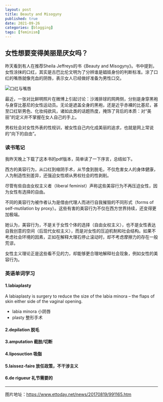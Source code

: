 ```yaml
---
layout: post
title: Beauty and Misogyny
published: true
date: 2021-09-26
categories: [blogging]
tags: [feminism]
---
```


## 女性想要变得美丽是厌女吗？

昨天看到有人在推荐Sheila Jeffreys的书《Beauty and Misogyny》。书中提到，女性涂抹的口红，其实是古巴比伦文明为了分辨谁是娼妓身份的判断标准。涂了口红的嘴唇就像充血的阴唇，表示女人已经做好准备为男性口交。

![口红与嘴唇](https://cdn2.ettoday.net/images/2734/e2734255.jpg)

最近，一张对比鲜明照片在微博上引起讨论：沙滩排球的网两侧，分别是身穿黑袍与身穿比基尼的女性运动员。无论是遮盖全身的黑袍，还是近乎赤裸的比基尼，甚至口红斩男色、化妆纯欲风，诸如此类的话题热度，掩饰了背后的本质：对“美丽”的定义并不掌握在女人自己的手上。

男权社会对女性外表的性规训，被女性自己内化成美丽的追求，也就是网上常说的“向下的自由”。

### 读书笔记

我昨天晚上下载了这本书的pdf版本，简单读了一下序言，总结如下。

西方的美容行为，从口红到缩阴手术，从节食到脱毛，不仅危害女人的身体健康，人为制造性别差异，还强迫女性顺从男权社会的性剥削。

尽管有些自由女权主义者（liberal feminist）声称这些美容行为不再压迫女性，因为女性有选择的自由。

不同的美容行为被作者认为是借由代理人而进行自我摧毁的不同形式（forms of self-mutilation by proxy）。这些有害的美容行为不仅在西方世界持续，还变得更加极端。

她认为，美容行为，不是关于女性个体的选择（自由女权主义），也不是女性表达自我创意的空间（后现代女权主义），而是对女性的压迫机制和社会结构。如果不考虑社会环境的因素，正如在解释大理石停止滚动时，却不考虑摩擦力的存在一般荒谬。

女性主义理论正是这些看不见的力，却能够更合理地解释社会现象，例如女性的美容行为。

### 英语单词学习

#### 1.labiaplasty
A labiaplasty is surgery to reduce the size of the labia minora – the flaps of skin either side of the vaginal opening.

- labia minora 小阴唇
- plasty 整形手术

#### 2.depilation 脱毛

#### 3.amputation 截肢/切断

#### 4.liposuction 吸脂

#### 5.laissez-faire 放任政策，不干涉主义

#### 6.de rigueur 礼节需要的



___
图片地址：https://www.ettoday.net/news/20170819/991165.htm
